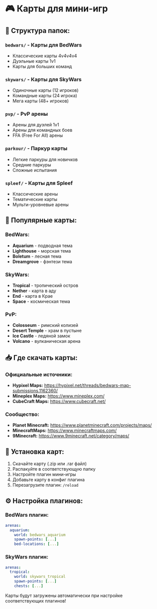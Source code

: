# 🎮 Карты для мини-игр

## 📁 Структура папок:

### `bedwars/` - Карты для BedWars
- Классические карты 4v4v4v4
- Дуэльные карты 1v1
- Карты для больших команд

### `skywars/` - Карты для SkyWars
- Одиночные карты (12 игроков)
- Командные карты (24 игрока)  
- Мега карты (48+ игроков)

### `pvp/` - PvP арены
- Арены для дуэлей 1v1
- Арены для командных боев
- FFA (Free For All) арены

### `parkour/` - Паркур карты
- Легкие паркуры для новичков
- Средние паркуры
- Сложные испытания

### `spleef/` - Карты для Spleef
- Классические арены
- Тематические карты
- Мульти-уровневые арены

## 🎯 Популярные карты:

### BedWars:
- **Aquarium** - подводная тема
- **Lighthouse** - морская тема  
- **Boletum** - лесная тема
- **Dreamgrove** - фэнтези тема

### SkyWars:
- **Tropical** - тропический остров
- **Nether** - карта в аду
- **End** - карта в Крае
- **Space** - космическая тема

### PvP:
- **Colosseum** - римский колизей
- **Desert Temple** - храм в пустыне
- **Ice Castle** - ледяной замок
- **Volcano** - вулканическая арена

## 📥 Где скачать карты:

### Официальные источники:
- **Hypixel Maps:** https://hypixel.net/threads/bedwars-map-submissions.1162360/
- **Mineplex Maps:** https://www.mineplex.com/
- **CubeCraft Maps:** https://www.cubecraft.net/

### Сообщество:
- **Planet Minecraft:** https://www.planetminecraft.com/projects/maps/
- **MinecraftMaps:** https://www.minecraftmaps.com/
- **9Minecraft:** https://www.9minecraft.net/category/maps/

## 🔧 Установка карт:

1. Скачайте карту (.zip или .rar файл)
2. Распакуйте в соответствующую папку
3. Настройте плагин мини-игры
4. Добавьте карту в конфиг плагина
5. Перезагрузите плагин: `/reload`

## ⚙️ Настройка плагинов:

### BedWars плагин:
```yaml
arenas:
  aquarium:
    world: bedwars_aquarium
    spawn-points: [...]
    bed-locations: [...]
```

### SkyWars плагин:
```yaml
arenas:
  tropical:
    world: skywars_tropical  
    spawn-points: [...]
    chests: [...]
```

Карты будут загружены автоматически при настройке соответствующих плагинов!